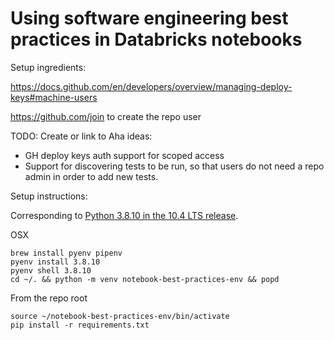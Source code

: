 # Using software engineering best practices in Databricks notebooks

Setup ingredients:

https://docs.github.com/en/developers/overview/managing-deploy-keys#machine-users

https://github.com/join to create the repo user

TODO: Create or link to Aha ideas:

* GH deploy keys auth support for scoped access
* Support for discovering tests to be run, so that users do not need a repo admin in order to add new tests.

Setup instructions:

Corresponding to [Python 3.8.10 in the 10.4 LTS release](https://docs.databricks.com/release-notes/runtime/10.4.html#system-environment).

OSX

```
brew install pyenv pipenv
pyenv install 3.8.10
pyenv shell 3.8.10
cd ~/. && python -m venv notebook-best-practices-env && popd
```

From the repo root
```
source ~/notebook-best-practices-env/bin/activate
pip install -r requirements.txt
```
